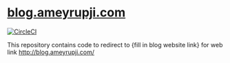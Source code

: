# [blog.ameyrupji.com](http://blog.ameyrupji.com/)

[![CircleCI](https://circleci.com/gh/ameyrupji-com/blog.ameyrupji.com.svg?style=svg)](https://circleci.com/gh/ameyrupji-com/blog.ameyrupji.com)

This repository contains code to redirect to {fill in blog website link} for web link http://blog.ameyrupji.com/
